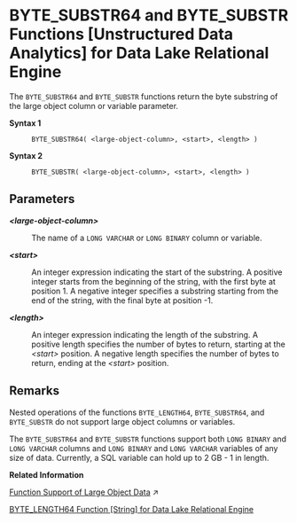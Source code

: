 <!-- loioa604206f84f2101583baba4af8324641 -->

# BYTE\_SUBSTR64 and BYTE\_SUBSTR Functions \[Unstructured Data Analytics\] for Data Lake Relational Engine

The `BYTE_SUBSTR64` and `BYTE_SUBSTR` functions return the byte substring of the large object column or variable parameter.




<dl>
<dt><b>

Syntax 1

</b></dt>
<dd>

```
BYTE_SUBSTR64( <large-object-column>, <start>, <length> )
```



</dd><dt><b>

Syntax 2

</b></dt>
<dd>

```
BYTE_SUBSTR( <large-object-column>, <start>, <length> )
```



</dd>
</dl>



<a name="loioa604206f84f2101583baba4af8324641__iq_iquda_166"/>

## Parameters


<dl>
<dt><b>

*<large-object-column\>*

</b></dt>
<dd>

The name of a `LONG VARCHAR` or `LONG BINARY` column or variable.



</dd><dt><b>

*<start\>*

</b></dt>
<dd>

An integer expression indicating the start of the substring. A positive integer starts from the beginning of the string, with the first byte at position 1. A negative integer specifies a substring starting from the end of the string, with the final byte at position -1.



</dd><dt><b>

*<length\>*

</b></dt>
<dd>

An integer expression indicating the length of the substring. A positive length specifies the number of bytes to return, starting at the *<start\>* position. A negative length specifies the number of bytes to return, ending at the *<start\>* position.



</dd>
</dl>



<a name="loioa604206f84f2101583baba4af8324641__iq_iquda_167"/>

## Remarks

Nested operations of the functions `BYTE_LENGTH64`, `BYTE_SUBSTR64`, and `BYTE_SUBSTR` do not support large object columns or variables.

The `BYTE_SUBSTR64` and `BYTE_SUBSTR` functions support both `LONG BINARY` and `LONG VARCHAR` columns and `LONG BINARY` and `LONG VARCHAR` variables of any size of data. Currently, a SQL variable can hold up to 2 GB - 1 in length.

**Related Information**  


[Function Support of Large Object Data](https://help.sap.com/viewer/a8937bea84f21015a80bc776cf758d50/2023_2_QRC/en-US/a60363a384f21015a7f7bc6286516522.html "Learn about the functions that support the LONG BINARY and LONG VARCHAR data types.") :arrow_upper_right:

[BYTE\_LENGTH64 Function \[String\] for Data Lake Relational Engine](byte-length64-function-string-for-data-lake-relational-engine-a538947.md "BYTE_LENGTH64 returns an unsigned 64-bit value containing the byte length of the LONG BINARY column parameter.")

